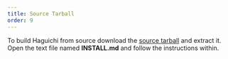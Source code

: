 ```yaml
---
title: Source Tarball
order: 9
---
```

To build Haguichi from source download the <a href="https://launchpad.net/haguichi/1.4/1.4.3/+download/haguichi-1.4.3.tar.xz" target="_blank">source tarball</a> and extract it. Open the text file named <b>INSTALL.md</b> and follow the instructions within.
